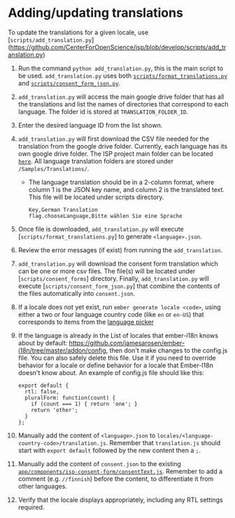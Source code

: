# Adding/updating translations
To update the translations for a given locale, use
[`scripts/add_translation.py`] (https://github.com/CenterForOpenScience/isp/blob/develop/scripts/add_translation.py)

1. Run the command `python add_translation.py`, this is the main script to be used. `add_translation.py` uses both [`scripts/format_translations.py`](https://github.com/CenterForOpenScience/isp/blob/develop/scripts/format_translations.py) and [`scripts/consent_form_json.py`](https://github.com/CenterForOpenScience/isp/blob/develop/scripts/consent_form_json.py).

2. `add_translation.py` will access the main google drive folder that has all the translations and list the names of directories that correspond to each language. The folder id is stored at `TRANSLATION_FOLDER_ID`.

3. Enter the desired language ID from the list shown.

2. `add_translation.py` will first download the CSV file needed for the translation from the google drive folder. Currently, each language has its own google drive folder. The ISP project main folder can be located [`here`](https://drive.google.com/drive/u/0/folders/0BxGwKGgJtw4WYVpJVllsMk84Wms). All language translation folders are stored under `/Samples/Translations/`.

    - The language translation should be in a 2-column format, where column 1 is the JSON key name, and column 2 is the translated text. This file will be located under scripts directory.
        ```
        Key,German Translation
        flag.chooseLanguage,Bitte wählen Sie eine Sprache
        ```
  
3. Once file is downloaded, `add_translation.py` will execute [`scripts/format_translations.py`] to generate `<language>.json`.

4. Review the error messages (if exist) from running the `add_translation`.

5. `add_translation.py` will download the consent form translation which can be one or more csv files. The file(s) will be located under [`scripts/consent_forms`] directory. Finally, `add_translation.py` will execute [`scripts/consent_form_json.py`]  that combine the contents of the files automatically into `consent.json`.


5. If a locale does not yet exist, run `ember generate locale <code>`, using either a two or four language country
code (like `en` or `en-US`) that corresponds to items from the [language picker](https://github.com/abought/isp/blob/a5159baae38756990e5f59c6be1b0bc9e64e25be/app/components/language-picker/countries.js#L636)

6. If the language is already in the List of locales that ember-i18n knows about by default: https://github.com/jamesarosen/ember-i18n/tree/master/addon/config, then don't make changes to the config.js file. You can  also safely delete this file. Use it if you need to override behavior for a locale or define behavior for a locale that Ember-I18n doesn't know about. An example of config.js file should like this:
    ```
    export default {
      rtl: false,
      pluralForm: function(count) {
        if (count === 1) { return 'one'; }
        return 'other';
      }
    };
    ```
7. Manually add the content of `<language>.json` to `locales/<language-country-code>/translation.js`. Remember that `translation.js` should start with `export default` followed by the new content then a `;`.

8. Manually add the content of `consent.json` to the existing [`app/components/isp-consent-form/consentText.js`](app/components/isp-consent-form/consentText.js). Remember to add a comment (e.g. `//finnish`) before the content, to differentiate it from other languages.

9. Verify that the locale displays appropriately, including any RTL settings required.
